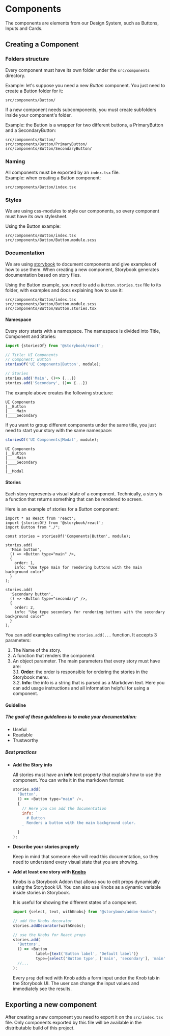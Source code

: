 # Components

The components are elements from our Design System, such as Buttons, Inputs and Cards.

## Creating a Component

### Folders structure 
Every component must have its own folder under the `src/components` directory.

Example: let's suppose you need a new _Button_ component. You just need to create a Button folder for it:
```
src/components/Button/
```

If a new component needs subcomponents, you must create subfolders inside your component's folder.  

Example: the Button is a wrapper for two different buttons, a PrimaryButton and a SecondaryButton:
```
src/components/Button/
src/components/Button/PrimaryButton/
src/components/Button/SecondaryButton/
```

### Naming
All components must be exported by an `index.tsx` file.  
Example: when creating a Button component:
```
src/components/Button/index.tsx
```

### Styles
We are using css-modules to style our components, so every component must have its own stylesheet.  

Using the Button example:
```
src/components/Button/index.tsx
src/components/Button/Button.module.scss
```

### Documentation
We are using [storybook](https://storybook.js.org/) 
to document components and give examples of how to use them. When creating a new component, Storybook generates documentation 
based on story files. 

Using the Button example, you need to add a `Button.stories.tsx` file to its folder, with examples and docs explaining how to use it:
```
src/components/Button/index.tsx
src/components/Button/Button.module.scss
src/components/Button/Button.stories.tsx
```

#### Namespace

Every story starts with a namespace. The namespace is divided into Title, Component and Stories:
```javascript
import {storiesOf} from '@storybook/react';

// Title: UI Components
// Component: Button
storiesOf('UI Components|Button', module);

// Stories
stories.add('Main', ()=> {...})
stories.add('Secondary', ()=> {...})
```

The example above creates the following structure:
```
UI Components
|__Button
|____Main
|____Secondary
```

If you want to group different components under the same title, you just need to start your story with the same namespace:
```javascript
storiesOf('UI Components|Modal', module);
```
```
UI Components
|__Button
|____Main
|____Secondary
|
|__Modal
```

#### Stories
Each story represents a visual state of a component. 
Technically, a story is a function that returns something that can be rendered to screen.

Here is an example of stories for a _Button_ component:

```
import * as React from 'react';
import {storiesOf} from '@storybook/react';
import Button from "./";

const stories = storiesOf('Components|Button', module);

stories.add(
  'Main button', 
  () => <Button type="main" />, 
  { 
    order: 1,
    info: "Use type main for rendering buttons with the main background color"  
  }
);

stories.add(
  'Secondary button', 
  () => <Button type="secondary" />, 
  { 
    order: 2,
    info: "Use type secondary for rendering buttons with the secondary background color"  
  }
);

```

You can add examples calling the `stories.add(...` function. It accepts 3 parameters:
1. The Name of the story.
2. A function that renders the component.
3. An object parameter. The main parameters that every story must have are:  
  3.1. **Order**: the order is responsible for ordering the stories in the Storybook menu.  
  3.2. **Info**: the info is a string that is parsed as a Markdown text. Here you can add usage instructions and all information helpful for using a component.

#### Guideline

##### The goal of these guidelines is to make your documentation:

- Useful
- Readable
- Trustworthy

##### Best practices

* **Add the Story info**  

  All stories must have an **info** text property that explains how to use the component.
  You can write it in the markdown format:
  ```javascript
  stories.add(
    'Button', 
    () => <Button type="main" />, 
    { 
      // Here you can add the documentation
      info: `
        # Button
        Renders a button with the main background color. 
      `  
    }
  );
  ```  

* **Describe your stories properly**
  
  Keep in mind that someone else will read this documentation, so they need to understand every visual state that you are showing.


* **Add at least one story with [Knobs](https://github.com/storybookjs/storybook/tree/master/addons/knobs)**
  
  Knobs is a Storybook Addon that allows you to edit props dynamically using the Storybook UI. 
  You can also use Knobs as a dynamic variable inside stories in Storybook.
  
  It is useful for showing the different states of a component.
  
  ```javascript
  import {select, text, withKnobs} from "@storybook/addon-knobs";
  
  // add the Knobs decorator
  stories.addDecorator(withKnobs);
  
  // use the Knobs for React props 
  stories.add(
    'Buttons', 
    () => <Button 
            label={text('Button label', 'Default label')}
            type={select('Button type', ['main', 'secondary'], 'main')} />,
    //...
  );
  ```
  
  Every `prop` defined with Knob adds a form input under the Knob tab in the Storybook UI. 
  The user can change the input values and immediately see the results.

## Exporting a new component

After creating a new component you need to export it on the `src/index.tsx` file. 
Only components exported by this file will be available in the distributable build of this project.
